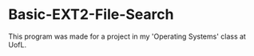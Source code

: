 # Basic-EXT2-File-Search
This program was made for a project in my 'Operating Systems' class at UofL.
